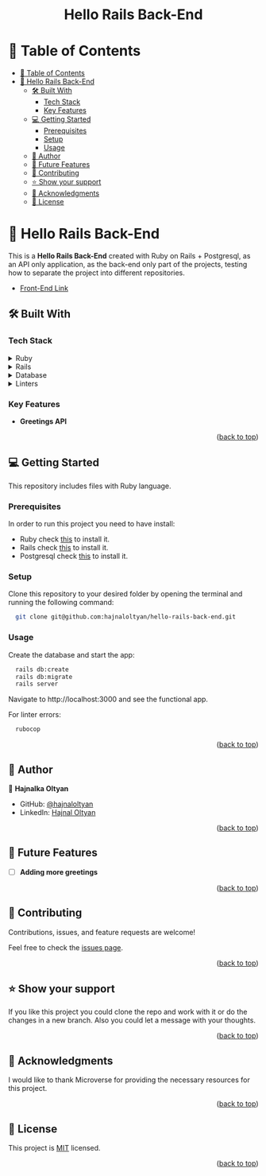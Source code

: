 <a name="readme-top"></a>
<div align="center">

  <h1><b>Hello Rails Back-End</b></h1>

</div>

# 📗 Table of Contents

- [📗 Table of Contents](#-table-of-contents)
- [📖 Hello Rails Back-End ](#-hello-rails-back-end-)
  - [🛠 Built With ](#-built-with-)
    - [Tech Stack ](#tech-stack-)
    - [Key Features ](#key-features-)
  - [💻 Getting Started ](#-getting-started-)
    - [Prerequisites](#prerequisites)
    - [Setup](#setup)
    - [Usage](#usage)
  - [👥 Author ](#-author-)
  - [🔭 Future Features ](#-future-features-)
  - [🤝 Contributing ](#-contributing-)
  - [⭐️ Show your support ](#️-show-your-support-)
  - [🙏 Acknowledgments ](#-acknowledgments-)
  - [📝 License ](#-license-)

# 📖 Hello Rails Back-End <a name="about-project"></a>

This is a **Hello Rails Back-End** created with Ruby on Rails + Postgresql, as an API only application, as the back-end only part of the projects, testing how to separate the project into different repositories. 

- [Front-End Link](https://github.com/hajnaloltyan/hello-react-front-end)

## 🛠 Built With <a name="built-with"></a>

### Tech Stack <a name="tech-stack"></a>

<details>
<summary>Ruby</summary>
  <ul>
    <li>
      <a href="https://www.ruby-lang.org/es/">Ruby</a>
    </li>
  </ul>
</details>

<details>
<summary>Rails</summary>
  <ul>
    <li>
      <a href="https://guides.rubyonrails.org/">Guides</a>
    </li>
  </ul>
</details>

<details>
<summary>Database</summary>
  <ul>
    <li><a href="https://www.postgresql.org/">PostgreSQL</a></li>
  </ul>
</details>

<details>
<summary>Linters</summary>
  <ul>
    <li><a href="https://github.com/microverseinc/linters-config/tree/master/ror">RoR linters</a></li>
  </ul>
</details>

### Key Features <a name="key-features"></a>

- **Greetings API**

<p align="right">(<a href="#readme-top">back to top</a>)</p>

## 💻 Getting Started <a name="getting-started"></a>

This repository includes files with Ruby language.

### Prerequisites

In order to run this project you need to have install:
- Ruby check [this](https://www.ruby-lang.org/en/) to install it.
- Rails check [this](https://www.postgresql.org/) to install it.
- Postgresql check [this](https://guides.rubyonrails.org/) to install it.

### Setup

Clone this repository to your desired folder by opening the terminal and running the following command:

```sh
  git clone git@github.com:hajnaloltyan/hello-rails-back-end.git
```

### Usage

Create the database and start the app:

```sh
  rails db:create
  rails db:migrate
  rails server
```
Navigate to http://localhost:3000 and see the functional app.

For linter errors:

```sh
  rubocop
```

<p align="right">(<a href="#readme-top">back to top</a>)</p>

## 👥 Author <a name="authors"></a>

👤 **Hajnalka Oltyan**

- GitHub: [@hajnaloltyan](https://github.com/hajnaloltyan)
- LinkedIn: [Hajnal Oltyan](https://www.linkedin.com/in/hajnaloltyan)

<p align="right">(<a href="#readme-top">back to top</a>)</p>

## 🔭 Future Features <a name="future-features"></a>

- [ ] **Adding more greetings**

<p align="right">(<a href="#readme-top">back to top</a>)</p>


## 🤝 Contributing <a name="contributing"></a>

Contributions, issues, and feature requests are welcome!

Feel free to check the [issues page](../../issues/).

<p align="right">(<a href="#readme-top">back to top</a>)</p>


## ⭐️ Show your support <a name="support"></a>

If you like this project you could clone the repo and work with it or do the changes in a new branch. Also you could let a message with your thoughts.

<p align="right">(<a href="#readme-top">back to top</a>)</p>


## 🙏 Acknowledgments <a name="acknowledgements"></a>

I would like to thank Microverse for providing the necessary resources for this project.

<p align="right">(<a href="#readme-top">back to top</a>)</p>


## 📝 License <a name="license"></a>

This project is [MIT](./LICENSE) licensed.

<p align="right">(<a href="#readme-top">back to top</a>)</p>
